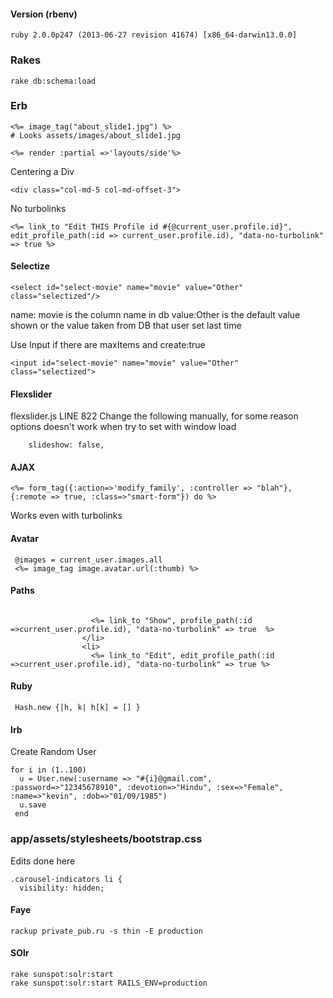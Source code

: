 #### Version (rbenv)

```
ruby 2.0.0p247 (2013-06-27 revision 41674) [x86_64-darwin13.0.0]
```

### Rakes

```
rake db:schema:load
```

### Erb

```
<%= image_tag("about_slide1.jpg") %>
# Looks assets/images/about_slide1.jpg
```

```
<%= render :partial =>'layouts/side'%>
```

Centering a Div
```
<div class="col-md-5 col-md-offset-3">
```

No turbolinks

```
<%= link_to "Edit THIS Profile id #{@current_user.profile.id}", edit_profile_path(:id => current_user.profile.id), "data-no-turbolink" => true %>
```

#### Selectize

```
<select id="select-movie" name="movie" value="Other" class="selectized"/>
```

name: movie is the column name in db
value:Other is the default value shown or the value taken from DB that user set last time

Use Input if there are maxItems and create:true

```
<input id="select-movie" name="movie" value="Other" class="selectized">
```

#### Flexslider

flexslider.js LINE 822 Change the following manually, for some reason options doesn't work when try to set with window load

```
    slideshow: false,
```


#### AJAX

```
<%= form_tag({:action=>'modify_family', :controller => "blah"},{:remote => true, :class=>"smart-form"}) do %>
```

Works even with turbolinks



#### Avatar


```
 @images = current_user.images.all
 <%= image_tag image.avatar.url(:thumb) %>
```




#### Paths

```

                  <%= link_to "Show", profile_path(:id =>current_user.profile.id), "data-no-turbolink" => true  %>
                </li>
                <li>
                  <%= link_to "Edit", edit_profile_path(:id =>current_user.profile.id), "data-no-turbolink" => true %>

```

#### Ruby

```
 Hash.new {|h, k| h[k] = [] }
```


#### Irb

Create Random User
```
for i in (1..100)
  u = User.new(:username => "#{i}@gmail.com", :password=>"12345678910", :devotion=>"Hindu", :sex=>"Female", :name=>"kevin", :dob=>"01/09/1985")
  u.save
 end
```

### app/assets/stylesheets/bootstrap.css

Edits done here

```
.carousel-indicators li {
  visibility: hidden;
```

#### Faye

```
rackup private_pub.ru -s thin -E production
```

#### SOlr

```
rake sunspot:solr:start
rake sunspot:solr:start RAILS_ENV=production
```